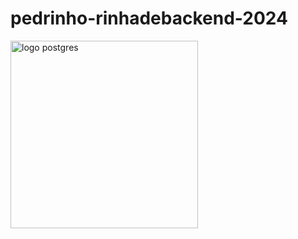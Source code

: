 # pedrinho-rinhadebackend-2024
<img src="https://i.imgur.com/jRmxGAD.gif" alt="logo postgres" width="300" height="auto">
